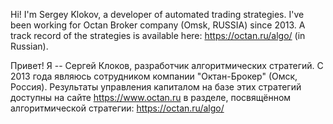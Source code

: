 Hi! I'm Sergey Klokov, a developer of automated trading strategies. I've been working for Octan Broker company (Omsk, RUSSIA) since 2013. A track record of the strategies is available here: https://octan.ru/algo/ (in Russian).

Привет! Я -- Сергей Клоков, разработчик алгоритмических стратегий. С 2013 года являюсь сотрудником компании "Октан-Брокер" (Омск, Россия). Результаты управления капиталом на базе этих стратегий доступны на сайте https://www.octan.ru в разделе, посвящённом алгоритмической стратегии: https://octan.ru/algo/
